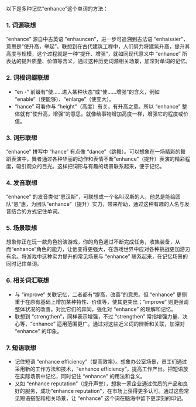 以下是多种记忆“enhance”这个单词的方法：

### 1. 词源联想
“enhance” 源自中古英语 “enhauncen”，进一步可追溯到古法语 “enhaissier”，意思是“使升高，举起”。联想到在古代建筑工程中，人们努力将建筑升高，提升其高度与规模，这个过程就是一种“提升、增强”，就如同现代意义中 “enhance” 所表达的提升质量、价值等含义，通过这种历史词源相关场景，加深对单词的记忆。

### 2. 词根词缀联想
 - “en -” 前缀有“使……进入某种状态”或“使……增强”的含义，例如 “enable”（使能够）、“enlarge”（使变大）。
 - “hance” 可看作与 “height”（高度）有关，有升高之意。所以 “enhance” 整体就有“使升高，增强”的意思。就像给事物增加高度一样，增强它的程度或价值。

### 3. 词形联想
“enhance” 拼写中 “hance” 有点像 “dance”（跳舞）。可以想象在一场精彩的舞蹈表演中，舞者通过各种华丽的动作和表情不断“enhance”（提升）表演的精彩程度，吸引观众的目光。这样把词形与有趣的场景联系起来，便于记忆。

### 4. 发音联想
“enhance” 的发音类似“恩汉斯”，可联想成一个名叫汉斯的人，他总是能给团队“恩”惠，为团队“enhance”（提升）实力，带来帮助，通过这种有趣的人名与发音结合的方式记住单词。

### 5. 场景联想
想象你正在玩一款角色扮演游戏，你的角色通过不断完成任务，收集装备，从而“enhance”角色的能力，让他变得更强大，在游戏世界中应对各种挑战更加游刃有余。将游戏中这种实力提升的常见场景与 “enhance” 联系起来，在记忆场景的同时记住单词。

### 6. 相关词汇联想
 - 与 “improve” 关联记忆，二者都有“提高，改善”的意思。但 “enhance” 更侧重于在原有基础上增加某种特性、价值等，使其更突出；“improve” 则更强调整体状况的改善。对比它们的异同，强化对 “enhance” 的理解和记忆。
 - 联想到 “strengthen”，同样表示增强，不过 “strengthen” 常指增强力量、决心等，“enhance” 适用范围更广。通过对这些近义词的辨析和关联，加深对 “enhance” 的印象。

### 7. 短语联想
 - 记住短语 “enhance efficiency”（提高效率）。想象办公室场景，员工们通过采用新的工作方法和技术，“enhance efficiency”，提高工作产出。把短语放在实际场景中记忆，同时记住 “enhance” 的用法和含义。
 - 又如 “enhance reputation”（提升声誉），想象一家企业通过优质的产品和良好的服务，成功“enhance reputation”，在市场上获得更多认可。通过这些常见短语搭配和相关场景，让 “enhance” 这个词在脑海中留下更深刻的印记。 